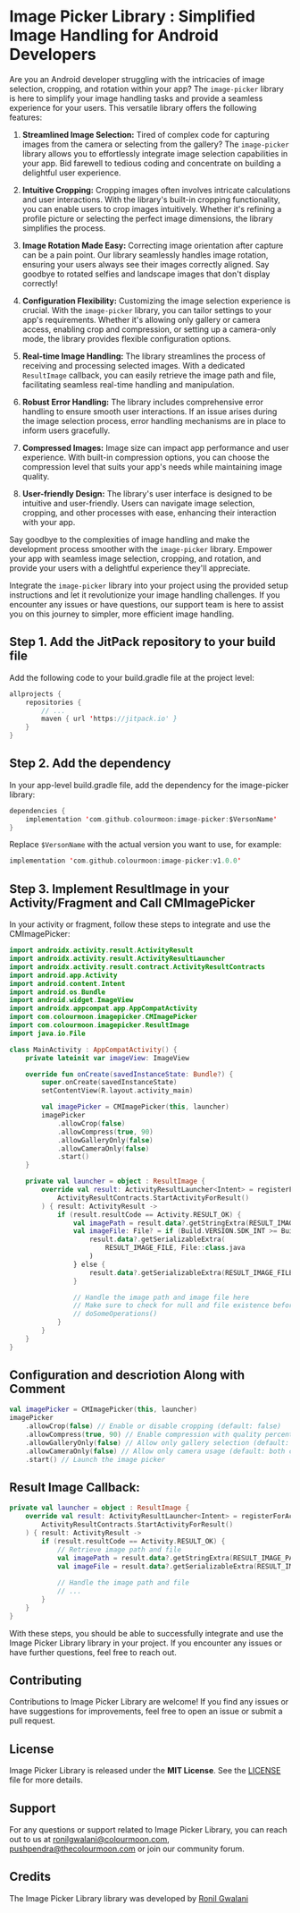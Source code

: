 # Image Picker Library : Simplified Image Handling for Android Developers

Are you an Android developer struggling with the intricacies of image selection, cropping, and rotation within your app? The `image-picker` library is here to simplify your image handling tasks and provide a seamless experience for your users. This versatile library offers the following features:

1. **Streamlined Image Selection:** Tired of complex code for capturing images from the camera or selecting from the gallery? The `image-picker` library allows you to effortlessly integrate image selection capabilities in your app. Bid farewell to tedious coding and concentrate on building a delightful user experience.
2. **Intuitive Cropping:** Cropping images often involves intricate calculations and user interactions. With the library's built-in cropping functionality, you can enable users to crop images intuitively. Whether it's refining a profile picture or selecting the perfect image dimensions, the library simplifies the process.

3. **Image Rotation Made Easy:** Correcting image orientation after capture can be a pain point. Our library seamlessly handles image rotation, ensuring your users always see their images correctly aligned. Say goodbye to rotated selfies and landscape images that don't display correctly!

4. **Configuration Flexibility:** Customizing the image selection experience is crucial. With the `image-picker` library, you can tailor settings to your app's requirements. Whether it's allowing only gallery or camera access, enabling crop and compression, or setting up a camera-only mode, the library provides flexible configuration options.

5. **Real-time Image Handling:** The library streamlines the process of receiving and processing selected images. With a dedicated `ResultImage` callback, you can easily retrieve the image path and file, facilitating seamless real-time handling and manipulation.

6. **Robust Error Handling:** The library includes comprehensive error handling to ensure smooth user interactions. If an issue arises during the image selection process, error handling mechanisms are in place to inform users gracefully.

7. **Compressed Images:** Image size can impact app performance and user experience. With built-in compression options, you can choose the compression level that suits your app's needs while maintaining image quality.

8. **User-friendly Design:** The library's user interface is designed to be intuitive and user-friendly. Users can navigate image selection, cropping, and other processes with ease, enhancing their interaction with your app.

Say goodbye to the complexities of image handling and make the development process smoother with the `image-picker` library. Empower your app with seamless image selection, cropping, and rotation, and provide your users with a delightful experience they'll appreciate.

Integrate the `image-picker` library into your project using the provided setup instructions and let it revolutionize your image handling challenges. If you encounter any issues or have questions, our support team is here to assist you on this journey to simpler, more efficient image handling.


## Step 1. Add the JitPack repository to your build file
Add the following code to your build.gradle file at the project level:

```kotlin
allprojects {
    repositories {
        // ...
        maven { url 'https://jitpack.io' }
    }
}
```
## Step 2. Add the dependency
In your app-level build.gradle file, add the dependency for the image-picker library:
```kotlin
dependencies {
    implementation 'com.github.colourmoon:image-picker:$VersonName'
}
```
Replace `$VersonName` with the actual version you want to use, for example:
```kotlin
implementation 'com.github.colourmoon:image-picker:v1.0.0'
```

## Step 3. Implement ResultImage in your Activity/Fragment and Call CMImagePicker

In your activity or fragment, follow these steps to integrate and use the CMImagePicker:

```kotlin
import androidx.activity.result.ActivityResult
import androidx.activity.result.ActivityResultLauncher
import androidx.activity.result.contract.ActivityResultContracts
import android.app.Activity
import android.content.Intent
import android.os.Bundle
import android.widget.ImageView
import androidx.appcompat.app.AppCompatActivity
import com.colourmoon.imagepicker.CMImagePicker
import com.colourmoon.imagepicker.ResultImage
import java.io.File

class MainActivity : AppCompatActivity() {
    private lateinit var imageView: ImageView

    override fun onCreate(savedInstanceState: Bundle?) {
        super.onCreate(savedInstanceState)
        setContentView(R.layout.activity_main)

        val imagePicker = CMImagePicker(this, launcher)
        imagePicker
            .allowCrop(false)
            .allowCompress(true, 90)
            .allowGalleryOnly(false)
            .allowCameraOnly(false)
            .start()
    }

    private val launcher = object : ResultImage {
        override val result: ActivityResultLauncher<Intent> = registerForActivityResult(
            ActivityResultContracts.StartActivityForResult()
        ) { result: ActivityResult ->
            if (result.resultCode == Activity.RESULT_OK) {
                val imagePath = result.data?.getStringExtra(RESULT_IMAGE_PATH)
                val imageFile: File? = if (Build.VERSION.SDK_INT >= Build.VERSION_CODES.TIRAMISU) {
                    result.data?.getSerializableExtra(
                        RESULT_IMAGE_FILE, File::class.java
                    )
                } else {
                    result.data?.getSerializableExtra(RESULT_IMAGE_FILE) as File
                }

                // Handle the image path and image file here
                // Make sure to check for null and file existence before using them
                // doSomeOperations()
            }
        }
    }
}
```

## Configuration and descriotion Along with Comment
```kotlin
val imagePicker = CMImagePicker(this, launcher)
imagePicker
    .allowCrop(false) // Enable or disable cropping (default: false)
    .allowCompress(true, 90) // Enable compression with quality percentage (default: false, quality: 60-100)
    .allowGalleryOnly(false) // Allow only gallery selection (default: both camera and gallery)
    .allowCameraOnly(false) // Allow only camera usage (default: both camera and gallery)
    .start() // Launch the image picker
````
## Result Image Callback:
```kotlin
private val launcher = object : ResultImage {
    override val result: ActivityResultLauncher<Intent> = registerForActivityResult(
        ActivityResultContracts.StartActivityForResult()
    ) { result: ActivityResult ->
        if (result.resultCode == Activity.RESULT_OK) {
            // Retrieve image path and file
            val imagePath = result.data?.getStringExtra(RESULT_IMAGE_PATH)
            val imageFile = result.data?.getSerializableExtra(RESULT_IMAGE_FILE) as File?
            
            // Handle the image path and file
            // ...
        }
    }
}
````

With these steps, you should be able to successfully integrate and use the Image Picker Library library in your project. If you encounter any issues or have further questions, feel free to reach out.

## Contributing

Contributions to Image Picker Library are welcome! If you find any issues or have suggestions for improvements, feel free to open an issue or submit a pull request.

## License

Image Picker Library is released under the **MIT License**. See the [LICENSE](https://en.wikipedia.org/wiki/MIT_License) file for more details.

## Support

For any questions or support related to Image Picker Library, you can reach out to us at ronilgwalani@colourmoon.com, pushpendra@thecolourmoon.com or join our community forum.

## Credits

The Image Picker Library library was developed by [Ronil Gwalani](https://github.com/ronilgwalnai)
